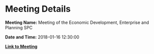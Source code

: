 # Meeting Details

**Meeting Name:** Meeting of the Economic Development, Enterprise and Planning SPC

**Date and Time:** 2018-01-16 12:30:00

**[Link to Meeting](https://www.limerick.ie/council/whats-on/meeting-economic-development-enterprise-and-planning-spc-9)**
